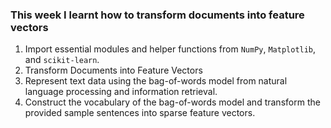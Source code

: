 <h3>This week I learnt how to transform documents into feature vectors</h3>

<ol>
<li>Import essential modules and helper functions from <code>NumPy</code>, <code>Matplotlib</code>, and <code>scikit-learn</code>.</li>
<li>Transform Documents into Feature Vectors</li>
<li>Represent text data using the bag-of-words model from natural language processing and information retrieval.</li>
<li>Construct the vocabulary of the bag-of-words model and transform the provided sample sentences into sparse feature vectors.</li>
</ol>
